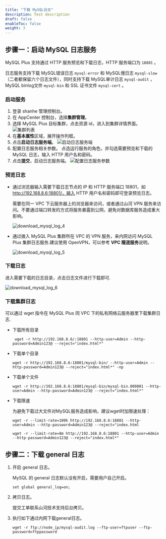 ```yaml
---
title: "下载 MySQL日志"
description: Test description
draft: false
enableToc: false
weight: 3
---
```


## 步骤一：启动 MySQL 日志服务

MySQL Plus 支持通过 HTTP 服务预览和下载日志，HTTP 服务端口为 `18801` 。

日志服务支持下载 MySQL错误日志 `mysql-error` 和 MySQL慢日志 `mysql-slow`（二者都保留六个日志文件），同时支持下载 MySQL审计日志 `mysql-audit` ， MySQL binlog文件 `mysql-bin` 和 SSL 证书文件 `mysql-cert` 。

### 启动服务

1. 登录 shanhe 管理控制台。
2. 在 AppCenter 控制台，选择**集群管理**。
3. 选择 MySQL Plus 目标集群，点击资源 id，进入到集群详情界面。
   ![集群列表](/database/mysql/_images/download_mysql_log_1.png)
4. 在**基本属性**区域，展开操作列框。
5. 点击**启动日志服务端**。
   ![启动日志服务端](/database/mysql/_images/download_mysql_log_2.png)
6. 配置日志服务相关参数。
   点选运行服务的角色，并勾选需要预览和下载的 MySQL 日志，输入 HTTP 用户名和密码。
7. 点击**提交**，启动日志服务端。
   ![配置日志服务参数](/database/mysql/_images/download_mysql_log_3.png)

### 预览日志

- 通过浏览器输入需要下载日志节点的 IP 和 HTTP 服务端口 18801，如 http://192.168.8.6:18801/，输入 HTTP 用户名和密码即可登录预览日志。

   需要在同一 VPC 下云服务器上的浏览器来访问，或者通过山河 VPN 服务来访问。不要通过端口转发的方式将服务暴露到公网，避免对数据库服务造成重大影响。

   ![download_mysql_log_4](/database/mysql/_images/download_mysql_log_4.png)

- 通过拨入 MySQL Plus 集群所在 VPC 的 VPN 服务，来内网访问 MySQL Plus 集群日志服务.建议使用 OpenVPN，可以参考 **VPC 隧道服务**说明。

   ![download_mysql_log_5](/database/mysql/_images/download_mysql_log_5.png)

### 下载日志

进入需要下载的日志目录，点击日志文件进行下载即可.

![download_mysql_log_6](/database/mysql/_images/download_mysql_log_6.png)

### 下载集群日志

可以通过 wget 指令在 MySQL Plus 同 VPC 下的私有网络云服务器里下载集群日志.

- 下载所有目录

  ```
   wget -r http://192.168.8.6/:18801 --http-user=Admin --http-password=Admin123@ --reject="index.html*"
  ```

- 下载单个目录

   ```
   wget -r http://192.168.8.6:18801/mysql-bin/ --http-user=Admin --http-password=Admin123@ --reject="index.html*" -np
   ```

- 下载单个文件

   ```
   wget -r http://192.168.8.6:18801/mysql-bin/mysql-bin.000001 --http-user=Admin --http-password=Admin123@ --reject="index.html*"
   ```

- 下载限速

  为避免下载过大文件对MySQL服务造成影响，建议wget时加限速处理：

   ```
   wget -r --limit-rate=100k http://192.168.8.6:18801 --http-user=Admin --http-password=Admin123@ --reject="index.html
   ```

   ```
   wget -r --limit-rate=8m http://192.168.8.6:18801 --http-user=Admin --http-password=Admin123@ --reject="index.html*"
   ```

## 步骤二：下载 general 日志

1. 开启 general 日志。

   MySQL 的 general 日志默认没有开启，需要用户自己开启。 

   ```
   set global general_log=on;
   ```

2. 拷贝日志。

   提交工单联系山河技术支持后台拷贝。

3. 执行如下通过内网下载general日志。
   
   ```
   wget -r ftp://node_ip/mysql-audit.log --ftp-user=ftpuser --ftp-password=ftppassword
   ```
